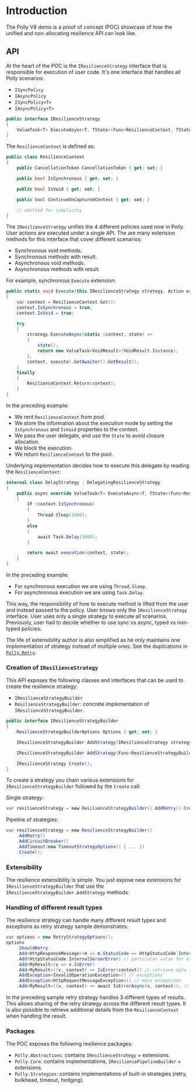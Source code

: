 # Introduction

The Polly V8 demo is a proof of concept (POC) showcase of how the unified and non-allocating resilience API can look like.

## API

At the heart of the POC is the `IResilienceStrategy` interface that is responsible for execution of user code. It's one interface that handles all Polly scenarios:

- `ISyncPolicy`
- `IAsyncPolicy`
- `ISyncPolicy<T>`
- `IAsyncPolicy<T>`

``` csharp
public interface IResilienceStrategy
{
    ValueTask<T> ExecuteAsync<T, TState>(Func<ResilienceContext, TState, ValueTask<T>> execution, ResilienceContext context, TState state);
}
```

The `ResilienceContext` is defined as:

``` csharp
public class ResilienceContext
{
    public CancellationToken CancellationToken { get; set; }

    public bool IsSynchronous { get; set; }

    public bool IsVoid { get; set; }

    public bool ContinueOnCapturedContext { get; set; }

    // omitted for simplicity
}
```

The `IResilienceStrategy` unifies the 4 different policies used now in Polly. User actions are executed under a single API. The are many extension
methods for this interface that cover different scenarios:

- Synchronous void methods.
- Synchronous methods with result.
- Asynchronous void methods.
- Asynchronous methods with result.

For example, synchronous `Execute` extension:

``` csharp
public static void Execute(this IResilienceStrategy strategy, Action execute)
{
    var context = ResilienceContext.Get();
    context.IsSynchronous = true;
    context.IsVoid = true;

    try
    {
        strategy.ExecuteAsync(static (context, state) =>
        {
            state();
            return new ValueTask<VoidResult>(VoidResult.Instance);
        }, 
        context, execute).GetAwaiter().GetResult();
    }
    finally
    {
        ResilienceContext.Return(context);
    }
}
```

In the preceding example:

- We rent `ResilienceContext` from pool.
- We store the information about the execution mode by setting the `IsSynchronous` and `IsVoid` properties to the context.
- We pass the user delegate, and use the `State` to avoid closure allocation.
- We block the execution.
- We return `ResilienceContext` to the pool.

Underlying implementation decides how to execute this delegate by reading the `ResilienceContext`:

``` csharp
internal class DelayStrategy : DelegatingResilienceStrategy
{
    public async override ValueTask<T> ExecuteAsync<T, TState>(Func<ResilienceContext, TState, ValueTask<T>> execution, ResilienceContext context, TState state)
    {
        if (context.IsSynchronous)
        {
            Thread.Sleep(1000);
        }
        else
        {
            await Task.Delay(1000);
        }

        return await execution(context, state);
    }
}
```

In the preceding example:

- For synchronous execution we are using `Thread.Sleep`.
- For asynchronous execution we are using `Task.Delay`.

This way, the responsibility of how to execute method is lifted from the user and instead passed to the policy. User knows only the `IResilienceStrategy` interface. User uses only a single strategy to execute all scenarios. Previously, user had to decide whether to use sync vs async, typed vs non-typed policies.

The life of extensibility author is also simplified as he only maintains one implementation of strategy instead of multiple ones. See the duplications in [`Polly.Retry`](https://github.com/App-vNext/Polly/tree/master/src/Polly/Retry).

### Creation of `IResilienceStrategy`

This API exposes the following classes and interfaces that can be used to create the resilience strategy:

- `IResilienceStrategyBuilder`
- `ResilienceStrategyBuilder`: concrete implementation of `IResilienceStrategyBuilder`.

``` csharp
public interface IResilienceStrategyBuilder
{
    ResilienceStrategyBuilderOptions Options { get; set; }

    IResilienceStrategyBuilder AddStrategy(IResilienceStrategy strategy, ResilienceStrategyOptions? options = null);

    IResilienceStrategyBuilder AddStrategy(Func<ResilienceStrategyBuilderContext, IResilienceStrategy> factory, ResilienceStrategyOptions? options = null);

    IResilienceStrategy Create();
}
```

To create a strategy you chain various extensions for `IResilienceStrategyBuilder` followed by the `Create` call:

Single strategy:

``` csharp
var resilienceStrategy = new ResilienceStrategyBuilder().AddRetry().Create();
```

Pipeline of strategies:

``` csharp
var resilienceStrategy = new ResilienceStrategyBuilder()
    .AddRetry()
    .AddCircuitBreaker()
    .AddTimeout(new TimeoutStrategyOptions() { ... })
    .Create();
```

### Extensibility

The resilience extensibility is simple. You just expose new extensions for `IResilienceStrategyBuilder` that use the `IResilienceStrategyBuilder.AddStrategy` methods.

### Handling of different result types

The resilience strategy can handle many different result types and exceptions as retry strategy sample demonstrates:

``` csharp
var options = new RetryStrategyOptions();
options
    .ShouldRetry
    .Add<HttpResponseMessage>(m => m.StatusCode == HttpStatusCode.InternalServerError) // inspecting the result
    .Add(HttpStatusCode.InternalServerError) // particular value for other type
    .Add<MyResult>(v => v.IsError)
    .Add<MyResult>((v, context) => IsError(context)) // retrieve data from context for evaluation
    .AddException<InvalidOperationException>() // exceptions
    .AddException<HttpRequestMessageException>() // more exceptions
    .Add<MyResult>((v, context) => await IsErrorAsync(v, context)); // async predicates
```

In the preceding sample retry strategy handles 3 different types of results. This allows sharing of the retry strategy across the different result types. It is also possible to retrieve additional details from the `ResilienceContext` when handling the result.

### Packages

The POC exposes the following resilience packages:

- `Polly.Abstractions`: contains `IResilienceStrategy` + extensions.
- `Polly.Core`: contains implementations, `IResiliencePipelineBuilder` + extensions.
- `Polly.Strategies`: contains implementations of built-in strategies (retry, bulkhead, timeout, hedging).
